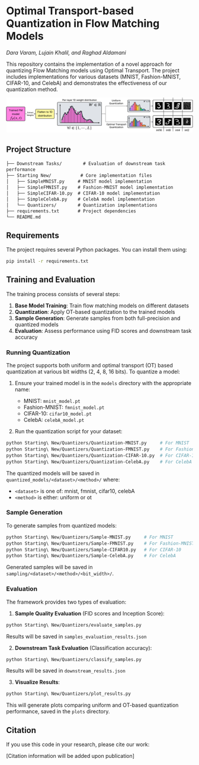 # Optimal Transport-based Quantization in Flow Matching Models

_Dara Varam, Lujain Khalil, and Raghad Aldamani_

This repository contains the implementation of a novel approach for quantizing Flow Matching models using Optimal Transport. The project includes implementations for various datasets (MNIST, Fashion-MNIST, CIFAR-10, and CelebA) and demonstrates the effectiveness of our quantization method.

![Model Pipeline](figures/pipeline.png)

## Project Structure

```
├── Downstream Tasks/        # Evaluation of downstream task performance
├── Starting New/           # Core implementation files
│   ├── SimpleMNIST.py     # MNIST model implementation
│   ├── SimpleFMNIST.py    # Fashion-MNIST model implementation
│   ├── SimpleCIFAR-10.py  # CIFAR-10 model implementation
│   ├── SimpleCelebA.py    # CelebA model implementation
│   └── Quantizers/        # Quantization implementations
├── requirements.txt       # Project dependencies
└── README.md             
```

## Requirements

The project requires several Python packages. You can install them using:

```bash
pip install -r requirements.txt
```


## Training and Evaluation

The training process consists of several steps:

1. **Base Model Training**: Train flow matching models on different datasets
2. **Quantization**: Apply OT-based quantization to the trained models
3. **Sample Generation**: Generate samples from both full-precision and quantized models
4. **Evaluation**: Assess performance using FID scores and downstream task accuracy

### Running Quantization

The project supports both uniform and optimal transport (OT) based quantization at various bit widths (2, 4, 8, 16 bits). To quantize a model:

1. Ensure your trained model is in the `models` directory with the appropriate name:
   - MNIST: `mnist_model.pt`
   - Fashion-MNIST: `fmnist_model.pt`
   - CIFAR-10: `cifar10_model.pt`
   - CelebA: `celebA_model.pt`

2. Run the quantization script for your dataset:
```bash
python Starting\ New/Quantizers/Quantization-MNIST.py     # For MNIST
python Starting\ New/Quantizers/Quantization-FMNIST.py    # For Fashion-MNIST
python Starting\ New/Quantizers/Quantization-CIFAR-10.py  # For CIFAR-10
python Starting\ New/Quantizers/Quantization-CelebA.py    # For CelebA
```

The quantized models will be saved in `quantized_models/<dataset>/<method>/` where:
- `<dataset>` is one of: mnist, fmnist, cifar10, celebA
- `<method>` is either: uniform or ot

### Sample Generation

To generate samples from quantized models:

```bash
python Starting\ New/Quantizers/Sample-MNIST.py     # For MNIST
python Starting\ New/Quantizers/Sample-FMNIST.py    # For Fashion-MNIST
python Starting\ New/Quantizers/Sample-CIFAR10.py   # For CIFAR-10
python Starting\ New/Quantizers/Sample-CelebA.py    # For CelebA
```

Generated samples will be saved in `sampling/<dataset>/<method>/<bit_width>/`.

### Evaluation

The framework provides two types of evaluation:

1. **Sample Quality Evaluation** (FID scores and Inception Score):
```bash
python Starting\ New/Quantizers/evaluate_samples.py
```
Results will be saved in `samples_evaluation_results.json`

2. **Downstream Task Evaluation** (Classification accuracy):
```bash
python Starting\ New/Quantizers/classify_samples.py
```
Results will be saved in `downstream_results.json`

3. **Visualize Results**:
```bash
python Starting\ New/Quantizers/plot_results.py
```
This will generate plots comparing uniform and OT-based quantization performance, saved in the `plots` directory.


## Citation

If you use this code in your research, please cite our work:

[Citation information will be added upon publication]